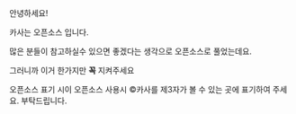 안녕하세요!

카사는 오픈소스 입니다.

많은 분들이 참고하실수 있으면 좋겠다는 생각으로 오픈소스로 풀었는데요.

그러니까 이거 한가지만 **꼭** 지켜주세요

오픈소스 표기
시이 오픈소스 사용시 ©️카사를 제3자가 볼 수 있는 곳에 표기하여 주세요.
부탁드립니다.
